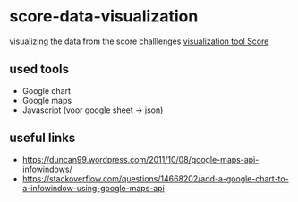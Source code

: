 # score-data-visualization
visualizing the data from the score challlenges
[visualization tool Score](https://lab9k.github.io/score-data-visualization/index.html)


## used tools
* Google chart
* Google maps
* Javascript (voor google sheet -> json)

## useful links
* https://duncan99.wordpress.com/2011/10/08/google-maps-api-infowindows/
* https://stackoverflow.com/questions/14668202/add-a-google-chart-to-a-infowindow-using-google-maps-api

